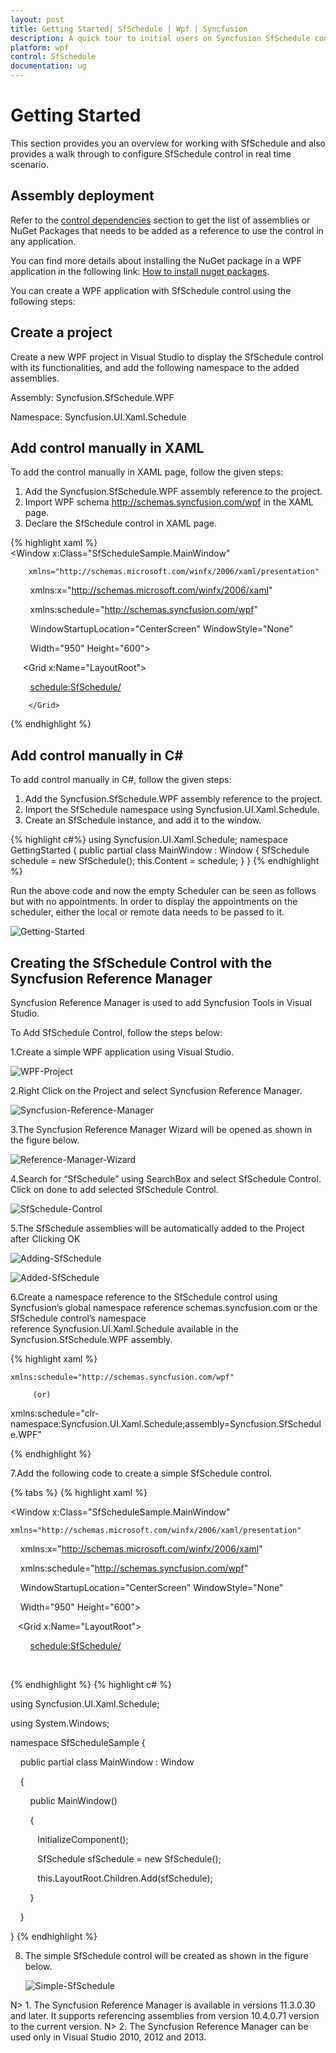 ```yaml
---
layout: post
title: Getting Started| SfSchedule | Wpf | Syncfusion
description: A quick tour to initial users on Syncfusion SfSchedule control for WPF platform                                                    
platform: wpf
control: SfSchedule
documentation: ug
---
```


# Getting Started
This section provides you an overview for working with SfSchedule and also provides a walk through to configure SfSchedule control in real time scenario.

## Assembly deployment
Refer to the [control dependencies](https://help.syncfusion.com/wpf/control-dependencies#sfschedule) section to get the list of assemblies or NuGet Packages that needs to be added as a reference to use the control in any application.

You can find more details about installing the NuGet package in a WPF application in the following link: [How to install nuget packages](https://help.syncfusion.com/wpf/nuget-packages).

You can create a WPF application with SfSchedule control using the following steps:

## Create a project
Create a new WPF project in Visual Studio to display the SfSchedule control with its functionalities, and add the following namespace to the added assemblies.

Assembly: Syncfusion.SfSchedule.WPF

Namespace: Syncfusion.UI.Xaml.Schedule

## Add control manually in XAML

To add the control manually in XAML page, follow the given steps:

1. Add the Syncfusion.SfSchedule.WPF assembly reference to the project.
2. Import WPF schema http://schemas.syncfusion.com/wpf in the XAML page.
3. Declare the SfSchedule control in XAML page.

{% highlight xaml %}
<Window x:Class="SfScheduleSample.MainWindow"   
	        
		xmlns="http://schemas.microsoft.com/winfx/2006/xaml/presentation"
			
        xmlns:x="http://schemas.microsoft.com/winfx/2006/xaml"

        xmlns:schedule="http://schemas.syncfusion.com/wpf"

        WindowStartupLocation="CenterScreen" WindowStyle="None"

        Width="950" Height="600">

        <Grid x:Name="LayoutRoot">

          <schedule:SfSchedule/>

        </Grid>

</Window>
{% endhighlight %}

## Add control manually in C#
To add control manually in C#, follow the given steps:

1. Add the Syncfusion.SfSchedule.WPF assembly reference to the project.
2. Import the SfSchedule namespace using Syncfusion.UI.Xaml.Schedule.
3. Create an SfSchedule instance, and add it to the window.

{% highlight c#%}
using Syncfusion.UI.Xaml.Schedule;
namespace GettingStarted
{
    public partial class MainWindow : Window
    {
       SfSchedule schedule = new SfSchedule();
       this.Content = schedule;
	}
}
{% endhighlight %}


Run the above code and now the empty Scheduler can be seen as follows but with no appointments. In order to display the appointments on the scheduler, either the local or remote data needs to be passed to it.

![Getting-Started](Getting-Started_images/Getting-Started_img1.png)



## Creating the SfSchedule Control with the Syncfusion Reference Manager

Syncfusion Reference Manager is used to add   Syncfusion Tools in Visual Studio.

To Add SfSchedule Control, follow the steps below:

1.Create a simple WPF application using Visual Studio.

   ![WPF-Project](Getting-Started_images/Getting-Started_img2.jpg)



2.Right Click on the Project and select Syncfusion Reference Manager.

   ![Syncfusion-Reference-Manager](Getting-Started_images/Getting-Started_img3.jpg)



3.The Syncfusion Reference Manager Wizard will be opened as shown in the figure below.

   ![Reference-Manager-Wizard](Getting-Started_images/Getting-Started_img4.jpg)



4.Search for “SfSchedule” using SearchBox and select SfSchedule Control.  Click on done to add selected SfSchedule Control.

   ![SfSchedule-Control](Getting-Started_images/Getting-Started_img5.jpg)
 


5.The SfSchedule assemblies will be automatically added to the Project after Clicking OK

   ![Adding-SfSchedule](Getting-Started_images/Getting-Started_img6.jpg)



   ![Added-SfSchedule](Getting-Started_images/Getting-Started_img7.jpg)



6.Create a namespace reference to the SfSchedule control using Syncfusion’s global namespace reference schemas.syncfusion.com or the SfSchedule control’s namespace reference Syncfusion.UI.Xaml.Schedule available in the Syncfusion.SfSchedule.WPF assembly.


{% highlight xaml %}
   
    xmlns:schedule="http://schemas.syncfusion.com/wpf"

         (or)

   xmlns:schedule="clr-namespace:Syncfusion.UI.Xaml.Schedule;assembly=Syncfusion.SfSchedule.WPF"

{% endhighlight %}


7.Add the following code to create a simple SfSchedule control.

{% tabs %}
{% highlight xaml %}

<Window x:Class="SfScheduleSample.MainWindow"       
   
    xmlns="http://schemas.microsoft.com/winfx/2006/xaml/presentation"

    xmlns:x="http://schemas.microsoft.com/winfx/2006/xaml"

    xmlns:schedule="http://schemas.syncfusion.com/wpf"

    WindowStartupLocation="CenterScreen" WindowStyle="None"

    Width="950" Height="600">

    <Grid x:Name="LayoutRoot">

        <schedule:SfSchedule/>
	
    </Grid>

</Window>

{% endhighlight %}
{% highlight c# %}

using Syncfusion.UI.Xaml.Schedule;

using System.Windows;

namespace SfScheduleSample
{

    public partial class MainWindow : Window

    {

        public MainWindow()

        {

           InitializeComponent();

           SfSchedule sfSchedule = new SfSchedule();

           this.LayoutRoot.Children.Add(sfSchedule);

        }

    }

}
{% endhighlight %}


8. The simple SfSchedule control will be created as shown in the figure below.

   ![Simple-SfSchedule](Getting-Started_images/Getting-Started_img8.jpg)



N> 1. The Syncfusion Reference Manager is available in versions 11.3.0.30 and later. It supports referencing assemblies from version 10.4.0.71 version to the current version. 
N> 2. The Syncfusion Reference Manager can be used only in Visual Studio 2010, 2012 and 2013.



